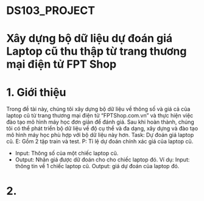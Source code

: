 # DS103_PROJECT
# Xây dựng bộ dữ liệu dự đoán giá Laptop cũ thu  thập từ trang thương mại điện tử FPT Shop

# 1.	Giới thiệu
Trong đề tài này, chúng tôi xây dựng bộ dữ liệu về thông số và giá cả của laptop cũ từ trang thương mại điện tử “FPTShop.com.vn” và thực hiện việc đào tạo mô hình máy học đơn giản để đánh giá. Sau khi hoàn thành, chúng tôi có thể phát triển bộ dữ liệu về độ cụ thể và đa dạng, xây dựng và đào tạo mô hình máy học phù hợp với bộ dữ liệu này hơn.
 Task: Dự đoán giá laptop cũ.
 E: Gồm 2 tập train và test.
 P: Tỉ lệ dự đoán chính xác giá của laptop cũ. 
  - Input: Thông số của một chiếc laptop cũ.
  - Output: Nhãn giá được dữ đoán cho cho chiếc laptop đó.
Ví dụ: 
Input: thông tin về 1 chiếc laptop cũ.
Output: giá dự đoán của laptop đó.

# 2. 
